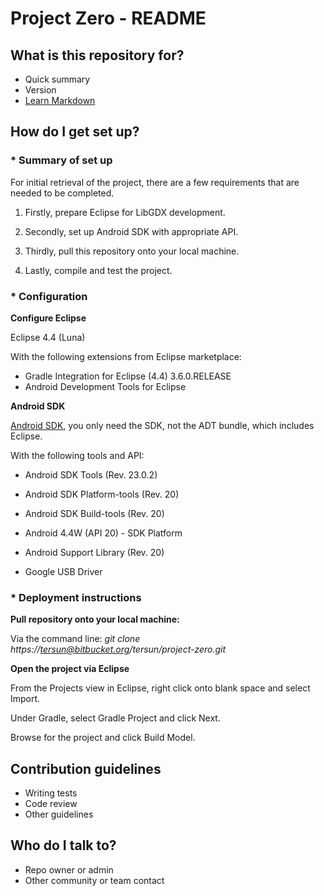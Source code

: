 # Project Zero - README #

## What is this repository for? ##

* Quick summary
* Version
* [Learn Markdown](https://bitbucket.org/tutorials/markdowndemo)

## How do I get set up? ##

### * Summary of set up ###

For initial retrieval of the project, there are a few requirements that are needed to be completed.

1. Firstly, prepare Eclipse for LibGDX development.

2. Secondly, set up Android SDK with appropriate API.

3. Thirdly, pull this repository onto your local machine.

4. Lastly, compile and test the project.



### * Configuration ###

**Configure Eclipse**

Eclipse 4.4 (Luna)

With the following extensions from Eclipse marketplace:

* Gradle Integration for Eclipse (4.4) 3.6.0.RELEASE
* Android Development Tools for Eclipse


**Android SDK**

[Android SDK](http://developer.android.com/sdk/installing/index.html), you only need the SDK, not the ADT bundle, which includes Eclipse. 

With the following tools and API:

* Android SDK Tools (Rev. 23.0.2)

* Android SDK Platform-tools (Rev. 20)

* Android SDK Build-tools (Rev. 20)

* Android 4.4W (API 20) - SDK Platform

* Android Support Library (Rev. 20)

* Google USB Driver

### * Deployment instructions ###

**Pull repository onto your local machine:**

Via the command line: *git clone https://tersun@bitbucket.org/tersun/project-zero.git*

**Open the project via Eclipse**

From the Projects view in Eclipse, right click onto blank space and select Import. 

Under Gradle, select Gradle Project and click Next.

Browse for the project and click Build Model.


## Contribution guidelines ##

* Writing tests
* Code review
* Other guidelines

## Who do I talk to? ##

* Repo owner or admin
* Other community or team contact